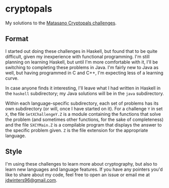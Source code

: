 # cryptopals
My solutions to the [Matasano Cryptopals challenges](https://cryptopals.com/).

## Format

I started out doing these challenges in Haskell, but found that to be quite
difficult, given my inexperience with functional programming. I'm still
planning on learning Haskell, but until I'm more comfortable with it, I'll be
switching to completing these problems in Java. I'm fairly new to Java as well,
but having programmed in C and C++, I'm expecting less of a learning curve.

In case anyone finds it interesting, I'll leave what I had written in Haskell
in the `haskell` subdirectory; my Java solutions will be in the `java`
subdirectory.

Within each language-specific subdirectory, each set of problems has its own
subdirectory (or will, once I have started on it). For a challenge `Y` in set
`X`, the file `SetXChallengeY.Z` is a module containing the functions that
solve the problem (and sometimes other functions, for the sake of completeness)
and the file `SXCYMain.Z` is a compilable program that displays the answer to
the specific problem given. `Z` is the file extension for the appropriate
language.

## Style

I'm using these challenges to learn more about cryptography, but also to learn
new languages and language features. If you have any pointers you'd like to
share about my code, feel free to open an issue or email me at
[jdwinters96@gmail.com](mailto:jdwinters96@gmail.com).
